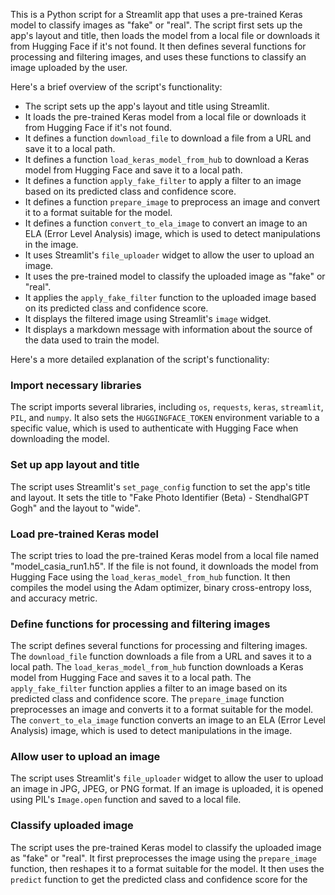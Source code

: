 This is a Python script for a Streamlit app that uses a pre-trained Keras model to classify images as "fake" or "real". The script first sets up the app's layout and title, then loads the model from a local file or downloads it from Hugging Face if it's not found. It then defines several functions for processing and filtering images, and uses these functions to classify an image uploaded by the user.

Here's a brief overview of the script's functionality:

* The script sets up the app's layout and title using Streamlit.
* It loads the pre-trained Keras model from a local file or downloads it from Hugging Face if it's not found.
* It defines a function `download_file` to download a file from a URL and save it to a local path.
* It defines a function `load_keras_model_from_hub` to download a Keras model from Hugging Face and save it to a local path.
* It defines a function `apply_fake_filter` to apply a filter to an image based on its predicted class and confidence score.
* It defines a function `prepare_image` to preprocess an image and convert it to a format suitable for the model.
* It defines a function `convert_to_ela_image` to convert an image to an ELA (Error Level Analysis) image, which is used to detect manipulations in the image.
* It uses Streamlit's `file_uploader` widget to allow the user to upload an image.
* It uses the pre-trained model to classify the uploaded image as "fake" or "real".
* It applies the `apply_fake_filter` function to the uploaded image based on its predicted class and confidence score.
* It displays the filtered image using Streamlit's `image` widget.
* It displays a markdown message with information about the source of the data used to train the model.

Here's a more detailed explanation of the script's functionality:

### Import necessary libraries

The script imports several libraries, including `os`, `requests`, `keras`, `streamlit`, `PIL`, and `numpy`. It also sets the `HUGGINGFACE_TOKEN` environment variable to a specific value, which is used to authenticate with Hugging Face when downloading the model.

### Set up app layout and title

The script uses Streamlit's `set_page_config` function to set the app's title and layout. It sets the title to "Fake Photo Identifier (Beta) - StendhalGPT Gogh" and the layout to "wide".

### Load pre-trained Keras model

The script tries to load the pre-trained Keras model from a local file named "model\_casia\_run1.h5". If the file is not found, it downloads the model from Hugging Face using the `load_keras_model_from_hub` function. It then compiles the model using the Adam optimizer, binary cross-entropy loss, and accuracy metric.

### Define functions for processing and filtering images

The script defines several functions for processing and filtering images. The `download_file` function downloads a file from a URL and saves it to a local path. The `load_keras_model_from_hub` function downloads a Keras model from Hugging Face and saves it to a local path. The `apply_fake_filter` function applies a filter to an image based on its predicted class and confidence score. The `prepare_image` function preprocesses an image and converts it to a format suitable for the model. The `convert_to_ela_image` function converts an image to an ELA (Error Level Analysis) image, which is used to detect manipulations in the image.

### Allow user to upload an image

The script uses Streamlit's `file_uploader` widget to allow the user to upload an image in JPG, JPEG, or PNG format. If an image is uploaded, it is opened using PIL's `Image.open` function and saved to a local file.

### Classify uploaded image

The script uses the pre-trained Keras model to classify the uploaded image as "fake" or "real". It first preprocesses the image using the `prepare_image` function, then reshapes it to a format suitable for the model. It then uses the `predict` function to get the predicted class and confidence score for the
